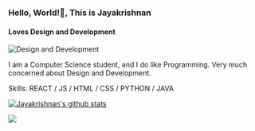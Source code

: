 ### Hello, World!👋, This is Jayakrishnan
#### Loves Design and Development
![Design and Development](https://media-exp1.licdn.com/dms/image/C5616AQECCIBmdgfcdw/profile-displaybackgroundimage-shrink_350_1400/0/1608561718735?e=1614211200&v=beta&t=fP2Q-REc2vp9Ljyr74naPv2D9l6ElySFWfUX4nwioSk)

I am a Computer Science student, and I do like Programming. Very much concerned about Design and Development. 

Skills: REACT / JS / HTML / CSS / PYTHON / JAVA








[![Jayakrishnan's github stats](https://github-readme-stats.vercel.app/api?username=jayakrishnan98&count_private=true&show_icons=true&custom_title=Status&theme=merko)](https://github.com/anuraghazra/github-readme-stats)

<a href="https://github.com/jayakrishnan98/github-readme-stats">
  <img align="center" src="https://github-readme-stats.vercel.app/api/top-langs/?username=jayakrishnan98&layout=compact&theme=material-palenight" />
</a>






